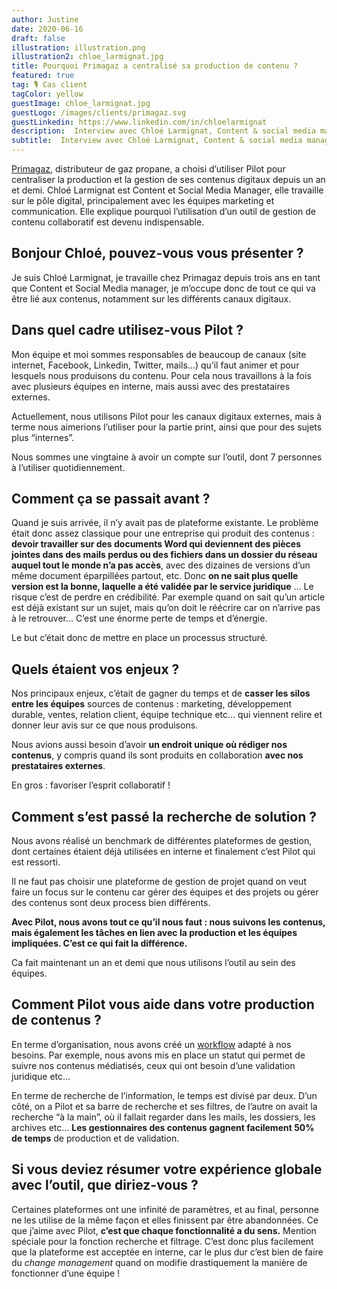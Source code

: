 ```yaml
---
author: Justine
date: 2020-06-16
draft: false
illustration: illustration.png
illustration2: chloe_larmignat.jpg
title: Pourquoi Primagaz a centralisé sa production de contenu ?
featured: true
tag: 🎙 Cas client
tagColor: yellow
guestImage: chloe_larmignat.jpg
guestLogo: /images/clients/primagaz.svg
guestLinkedin: https://www.linkedin.com/in/chloelarmignat
description:  Interview avec Chloé Larmignat, Content & social media manager chez Primagaz France.
subtitle:  Interview avec Chloé Larmignat, Content & social media manager chez Primagaz France.
---
```

[Primagaz](https://www.primagaz.fr/), distributeur de gaz propane, a choisi d’utiliser Pilot pour centraliser la production et la gestion de ses contenus digitaux depuis un an et demi. Chloé Larmignat est Content et Social Media Manager, elle travaille sur le pôle digital, principalement avec les équipes marketing et communication. Elle explique pourquoi l’utilisation d’un outil de gestion de contenu collaboratif est devenu indispensable.

## Bonjour Chloé, pouvez-vous vous présenter ?

Je suis Chloé Larmignat, je travaille chez Primagaz depuis trois ans en tant que Content et Social Media manager, je m’occupe donc de tout ce qui va être lié aux contenus, notamment sur les différents canaux digitaux.

## Dans quel cadre utilisez-vous Pilot ?

Mon équipe et moi sommes responsables de beaucoup de canaux (site internet, Facebook, Linkedin, Twitter, mails…) qu’il faut animer et pour lesquels nous produisons du contenu. Pour cela nous travaillons à la fois avec plusieurs équipes en interne, mais aussi avec des prestataires externes.

Actuellement, nous utilisons Pilot pour les canaux digitaux externes, mais à terme nous aimerions l’utiliser pour la partie print, ainsi que pour des sujets plus “internes”.

Nous sommes une vingtaine à avoir un compte sur l’outil, dont 7 personnes à l’utiliser quotidiennement.

## Comment ça se passait avant ?

Quand je suis arrivée, il n’y avait pas de plateforme existante. Le problème était donc assez classique pour une entreprise qui produit des contenus : **devoir travailler sur des documents Word qui deviennent des pièces jointes dans des mails perdus ou des fichiers dans un dossier du réseau auquel tout le monde n’a pas accès**, avec des dizaines de versions d’un même document éparpillées partout, etc. Donc **on ne sait plus quelle version est la bonne, laquelle a été validée par le service juridique** … Le risque c’est de perdre en crédibilité. Par exemple quand on sait qu’un article est déjà existant sur un sujet, mais qu’on doit le réécrire car on n’arrive pas à le retrouver… C’est une énorme perte de temps et d’énergie.

Le but c’était donc de mettre en place un processus structuré.

## Quels étaient vos enjeux ?

Nos principaux enjeux, c’était de gagner du temps et de **casser les silos entre les équipes** sources de contenus : marketing, développement durable, ventes, relation client, équipe technique etc… qui viennent relire et donner leur avis sur ce que nous produisons.

Nous avions aussi besoin d’avoir **un endroit unique où rédiger nos contenus**, y compris quand ils sont produits en collaboration **avec nos prestataires externes**.

En gros : favoriser l’esprit collaboratif !

## Comment s’est passé la recherche de solution ?

Nous avons réalisé un benchmark de différentes plateformes de gestion, dont certaines étaient déjà utilisées en interne et finalement c’est Pilot qui est ressorti. 

Il ne faut pas choisir une plateforme de gestion de projet quand on veut faire un focus sur le contenu car gérer des équipes et des projets ou gérer des contenus sont deux process bien différents.

**Avec Pilot, nous avons tout ce qu’il nous faut : nous suivons les contenus, mais également les tâches en lien avec la production et les équipes impliquées. C’est ce qui fait la différence.**

Ca fait maintenant un an et demi que nous utilisons l’outil au sein des équipes.

## Comment Pilot vous aide dans votre production de contenus ?

En terme d’organisation, nous avons créé un [workflow](https://www.pilot.pm/fr/blog/content-workflow/) adapté à nos besoins. Par exemple, nous avons mis en place un statut qui permet de suivre nos contenus médiatisés, ceux qui ont besoin d’une validation juridique etc…

En terme de recherche de l’information, le temps est divisé par deux. D’un côté, on a Pilot et sa barre de recherche et ses filtres, de l’autre on avait la recherche “à la main”, où il fallait regarder dans les mails, les dossiers, les archives etc… **Les gestionnaires des contenus gagnent facilement 50% de temps** de production et de validation.

## Si vous deviez résumer votre expérience globale avec l’outil, que diriez-vous ?

Certaines plateformes ont une infinité de paramètres, et au final, personne ne les utilise de la même façon et elles finissent par être abandonnées. Ce que j’aime avec Pilot, **c’est que chaque fonctionnalité a du sens.** Mention spéciale pour la fonction recherche et filtrage. C’est donc plus facilement que la plateforme est acceptée en interne, car le plus dur c’est bien de faire du *change management* quand on modifie drastiquement la manière de fonctionner d’une équipe !
